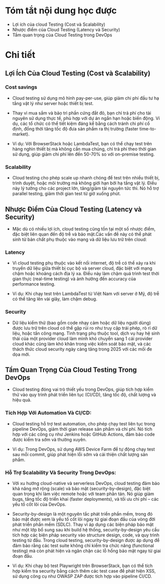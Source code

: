# Tóm tắt nội dung học được
- Lợi ích của cloud Testing (Cost và Scalability)
- Nhược điểm của Cloud Testing (Latency và Security)
- Tầm quan trọng của Cloud Testing trong DevOps

# Chi tiết
## Lợi Ích Của Cloud Testing (Cost và Scalability)
### Cost savings
- Cloud testing sử dụng mô hình pay-per-use, giúp giảm chi phí đầu tư hạ tầng vật lý như server hoặc thiết bị test. 
- Thay vì mua sắm và bảo trì phần cứng đắt đỏ, bạn chỉ trả phí cho tài nguyên sử dụng thực tế, phù hợp với dự án ngắn hạn hoặc biến động. Ví dụ, các tổ chức có thể tiết kiệm đáng kể bằng cách tránh chi phí cố định, đồng thời tăng tốc độ đưa sản phẩm ra thị trường (faster time-to-market).

- Ví dụ: Với BrowserStack hoặc LambdaTest, bạn có thể chạy test trên hàng nghìn thiết bị mà không cần mua chúng, chỉ trả phí theo thời gian sử dụng, giúp giảm chi phí lên đến 50-70% so với on-premise testing.

### Scalability
- Cloud testing cho phép scale up nhanh chóng để test trên nhiều thiết bị, trình duyệt, hoặc môi trường mà không giới hạn bởi hạ tầng vật lý. Điều này lý tưởng cho các project lớn, tăng/giảm tài nguyên tức thì. Nó hỗ trợ parallel testing, giảm thời gian test từ giờ xuống phút.

## Nhược Điểm Của Cloud Testing (Latency và Security)
- Mặc dù có nhiều lợi ích, cloud testing cũng tồn tại một số nhược điểm, đặc biệt liên quan đến độ trễ và bảo mật.Các vấn đề này có thể phát sinh từ bản chất phụ thuộc vào mạng và dữ liệu lưu trữ trên cloud:
### Latency
- Vì cloud testing phụ thuộc vào kết nối internet, độ trễ có thể xảy ra khi truyền dữ liệu giữa thiết bị cục bộ và server cloud, đặc biệt với mạng chậm hoặc khoảng cách địa lý xa. Điều này làm chậm quá trình test thời gian thực (real-time testing) và ảnh hưởng đến accuracy của performance testing.

- Ví dụ: Khi chạy test trên LambdaTest từ Việt Nam với server ở Mỹ, độ trễ có thể tăng lên vài giây, làm chậm debug.

### Security
- Dữ liệu kiểm thử (bao gồm code nhạy cảm hoặc dữ liệu người dùng) được lưu trữ trên cloud có thể gặp rủi ro như truy cập trái phép, rò rỉ dữ liệu, hoặc tấn công mạng. Tình trạng phụ thuộc tool, dịch vụ hay hệ sinh thái của một provider cloud làm mình khó chuyển sang 1 cái provider cloud khác cũng làm khó khăn trong việc kiểm soát bảo mật, và các thách thức cloud security ngày càng tăng trong 2025 với các mối đe dọa mới.

## Tầm Quan Trọng Của Cloud Testing Trong DevOps
- Cloud testing đóng vai trò thiết yếu trong DevOps, giúp tích hợp kiểm thử vào quy trình phát triển liên tục (CI/CD), tăng tốc độ, chất lượng và hiệu quả.

### Tích Hợp Với Automation Và CI/CD:
- Cloud testing hỗ trợ test automation, cho phép chạy test liên tục trong pipeline DevOps, giảm thời gian release sản phẩm và chi phí. Nó tích hợp với các công cụ như Jenkins hoặc GitHub Actions, đảm bảo code được kiểm tra sớm và thường xuyên.

- Ví dụ: Trong DevOps, sử dụng AWS Device Farm để tự động chạy test sau mỗi commit, giúp phát hiện lỗi sớm và cải thiện chất lượng sản phẩm.

### Hỗ Trợ Scalability Và Security Trong DevOps:
- Với xu hướng cloud-native và serverless DevOps, cloud testing đảm bảo khả năng mở rộng (scale) và bảo mật (security-by-design), đặc biệt quan trọng khi làm việc remote hoặc với team phân tán. Nó giúp giảm bugs, tăng tốc độ triển khai (faster deployments), và tối ưu chi phí – các yếu tố cốt lõi của DevOps.

- Security-by-design là một nguyên tắc phát triển phần mềm, trong đó bảo mật được xem là yếu tố cốt lõi ngay từ giai đoạn đầu của vòng đời phát triển phần mềm (SDLC). Thay vì áp dụng các biện pháp bảo mật như một lớp bổ sung sau khi build hệ thống, security-by-design yêu cầu tích hợp các biện pháp security vào structure design, code, và quy trình testing từ đầu. Trong cloud testing, security-by-design được áp dụng để đảm bảo rằng các test suite không chỉ kiểm tra chức năng (functional testing) mà còn phát hiện và ngăn chặn các lỗ hổng bảo mật ngay từ giai đoạn đầu.

- Ví dụ: Khi chạy bộ test Playwright trên BrowserStack, bạn có thể tích hợp kiểm tra security bằng cách thêm các test case để phát hiện XSS, sử dụng công cụ như OWASP ZAP được tích hợp vào pipeline CI/CD.